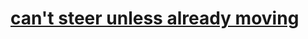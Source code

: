 <h1 class="search-link">
  <a href="https://ib.bsb.br/life-tokens">
    can't steer unless already moving
  </a>
</h1>
